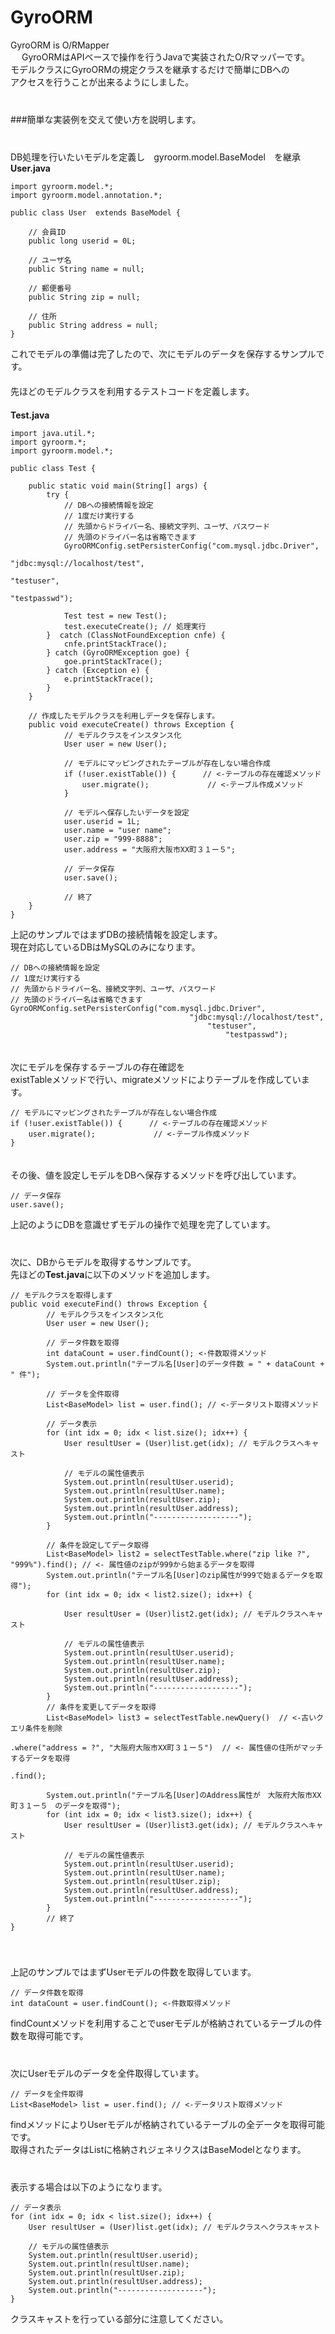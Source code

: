 # GyroORM
GyroORM is O/RMapper  
　 
GyroORMはAPIベースで操作を行うJavaで実装されたO/Rマッパーです。  
モデルクラスにGyroORMの規定クラスを継承するだけで簡単にDBへの  
アクセスを行うことが出来るようにしました。  
　  
　  
###簡単な実装例を交えて使い方を説明します。  
　  
　  
DB処理を行いたいモデルを定義し　gyroorm.model.BaseModel　を継承  
**User.java**
````
import gyroorm.model.*;
import gyroorm.model.annotation.*;

public class User  extends BaseModel {

	// 会員ID
	public long userid = 0L;
	
	// ユーザ名
	public String name = null;

	// 郵便番号
	public String zip = null;

	// 住所
	public String address = null;
}
````
これでモデルの準備は完了したので、次にモデルのデータを保存するサンプルです。  
　  　  
先ほどのモデルクラスを利用するテストコードを定義します。  
　  
**Test.java**  
````
import java.util.*;
import gyroorm.*;
import gyroorm.model.*;

public class Test {

	public static void main(String[] args) {
		try {
			// DBへの接続情報を設定
			// 1度だけ実行する
			// 先頭からドライバー名、接続文字列、ユーザ、パスワード
			// 先頭のドライバー名は省略できます
			GyroORMConfig.setPersisterConfig("com.mysql.jdbc.Driver", 
														"jdbc:mysql://localhost/test", 
															"testuser", 
																"testpasswd");

			Test test = new Test();
			test.executeCreate(); // 処理実行
		}  catch (ClassNotFoundException cnfe) {
			cnfe.printStackTrace();
		} catch (GyroORMException goe) {
			goe.printStackTrace();
		} catch (Exception e) {
			e.printStackTrace();
		}
	}

	// 作成したモデルクラスを利用しデータを保存します。
	public void executeCreate() throws Exception {
			// モデルクラスをインスタンス化
			User user = new User();

			// モデルにマッピングされたテーブルが存在しない場合作成
			if (!user.existTable()) {      // <-テーブルの存在確認メソッド
				user.migrate();             // <-テーブル作成メソッド
			}

			// モデルへ保存したいデータを設定
			user.userid = 1L;
			user.name = "user name";
			user.zip = "999-8888";			
			user.address = "大阪府大阪市XX町３１ー５";

			// データ保存
			user.save();
			
			// 終了
	}
}
````
上記のサンプルではまずDBの接続情報を設定します。  
現在対応しているDBはMySQLのみになります。  
````
// DBへの接続情報を設定
// 1度だけ実行する
// 先頭からドライバー名、接続文字列、ユーザ、パスワード
// 先頭のドライバー名は省略できます
GyroORMConfig.setPersisterConfig("com.mysql.jdbc.Driver", 
										"jdbc:mysql://localhost/test", 
											"testuser", 
												"testpasswd");
````
　  
次にモデルを保存するテーブルの存在確認を  
existTableメソッドで行い、migrateメソッドによりテーブルを作成しています。  
````
// モデルにマッピングされたテーブルが存在しない場合作成
if (!user.existTable()) {      // <-テーブルの存在確認メソッド
	user.migrate();             // <-テーブル作成メソッド
}
````
　   
その後、値を設定しモデルをDBへ保存するメソッドを呼び出しています。  
````
// データ保存
user.save();
````
上記のようにDBを意識せずモデルの操作で処理を完了しています。  
　  
　  
次に、DBからモデルを取得するサンプルです。  
先ほどの**Test.java**に以下のメソッドを追加します。  
````
// モデルクラスを取得します
public void executeFind() throws Exception {
		// モデルクラスをインスタンス化
		User user = new User();

		// データ件数を取得
		int dataCount = user.findCount(); <-件数取得メソッド
		System.out.println("テーブル名[User]のデータ件数 = " + dataCount + " 件");

		// データを全件取得
		List<BaseModel> list = user.find(); // <-データリスト取得メソッド

		// データ表示
		for (int idx = 0; idx < list.size(); idx++) {
			User resultUser = (User)list.get(idx); // モデルクラスへキャスト

			// モデルの属性値表示
			System.out.println(resultUser.userid);
			System.out.println(resultUser.name);
			System.out.println(resultUser.zip);
			System.out.println(resultUser.address);
			System.out.println("-------------------");
		}

		// 条件を設定してデータ取得
		List<BaseModel> list2 = selectTestTable.where("zip like ?", "999%").find(); // <- 属性値のzipが999から始まるデータを取得
		System.out.println("テーブル名[User]のzip属性が999で始まるデータを取得");
		for (int idx = 0; idx < list2.size(); idx++) {

			User resultUser = (User)list2.get(idx); // モデルクラスへキャスト

			// モデルの属性値表示
			System.out.println(resultUser.userid);
			System.out.println(resultUser.name);
			System.out.println(resultUser.zip);
			System.out.println(resultUser.address);
			System.out.println("-------------------");
		}
		// 条件を変更してデータを取得
		List<BaseModel> list3 = selectTestTable.newQuery()  // <-古いクエリ条件を削除
	                                                              .where("address = ?", "大阪府大阪市XX町３１ー５")  // <- 属性値の住所がマッチするデータを取得
	                                                              .find(); 

		System.out.println("テーブル名[User]のAddress属性が　大阪府大阪市XX町３１ー５　のデータを取得");
		for (int idx = 0; idx < list3.size(); idx++) {
			User resultUser = (User)list3.get(idx); // モデルクラスへキャスト

			// モデルの属性値表示
			System.out.println(resultUser.userid);
			System.out.println(resultUser.name);
			System.out.println(resultUser.zip);
			System.out.println(resultUser.address);
			System.out.println("-------------------");
		}
		// 終了
}
````
　  
　  
上記のサンプルではまずUserモデルの件数を取得しています。
````
// データ件数を取得
int dataCount = user.findCount(); <-件数取得メソッド
````
findCountメソッドを利用することでuserモデルが格納されているテーブルの件数を取得可能です。  
　  
　  
次にUserモデルのデータを全件取得しています。
````
// データを全件取得
List<BaseModel> list = user.find(); // <-データリスト取得メソッド
````
findメソッドによりUserモデルが格納されているテーブルの全データを取得可能です。  
取得されたデータはListに格納されジェネリクスはBaseModelとなります。  
　　  
　　  
表示する場合は以下のようになります。  
````
// データ表示
for (int idx = 0; idx < list.size(); idx++) {
	User resultUser = (User)list.get(idx); // モデルクラスへクラスキャスト

	// モデルの属性値表示
	System.out.println(resultUser.userid);
	System.out.println(resultUser.name);
	System.out.println(resultUser.zip);
	System.out.println(resultUser.address);
	System.out.println("-------------------");
}
````
クラスキャストを行っている部分に注意してください。  
　  

